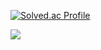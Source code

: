 [![Solved.ac Profile](http://mazassumnida.wtf/api/generate_badge?boj=yoon828990)](https://solved.ac/alswp006)<br/>
   
   <img src="https://img.shields.io/badge/React-61DAFB?style=flat&logo=React&logoColor=white"/>

